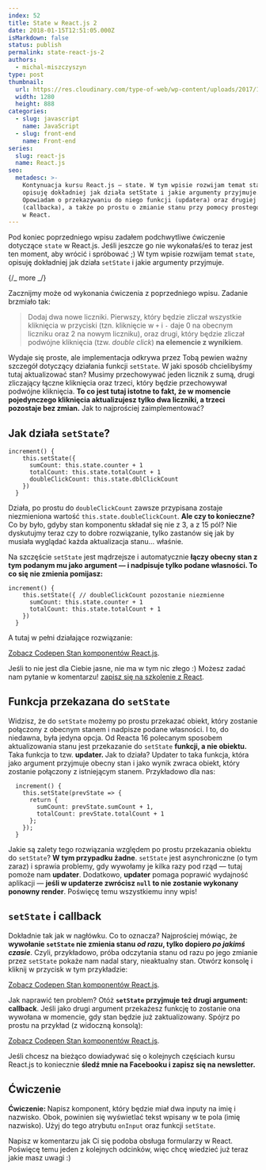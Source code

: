 ```yaml
---
index: 52
title: State w React.js 2
date: 2018-01-15T12:51:05.000Z
isMarkdown: false
status: publish
permalink: state-react-js-2
authors:
  - michal-miszczyszyn
type: post
thumbnail:
  url: https://res.cloudinary.com/type-of-web/wp-content/uploads/2017/11/pexels-photo-137141.jpeg
  width: 1280
  height: 888
categories:
  - slug: javascript
    name: JavaScript
  - slug: front-end
    name: Front-end
series:
  slug: react-js
  name: React.js
seo:
  metadesc: >-
    Kontynuacja kursu React.js — state. W tym wpisie rozwijam temat state,
    opisuję dokładniej jak działa setState i jakie argumenty przyjmuje.
    Opowiadam o przekazywaniu do niego funkcji (updatera) oraz drugiej funkcji
    (callbacka), a także po prostu o zmianie stanu przy pomocy prostego obiektu
    w React.
---
```


Pod koniec poprzedniego wpisu zadałem podchwytliwe ćwiczenie dotyczące <code>state</code> w React.js. Jeśli jeszcze go nie wykonałaś/eś to teraz jest ten moment, aby wrócić i spróbować ;) W tym wpisie rozwijam temat <code>state</code>, opisuję dokładniej jak działa <code>setState</code> i jakie argumenty przyjmuje.

{/_ more _/}

Zacznijmy może od wykonania ćwiczenia z poprzedniego wpisu. Zadanie brzmiało tak:

<blockquote>Dodaj dwa nowe liczniki. Pierwszy, który będzie zliczał wszystkie kliknięcia w przyciski (tzn. kliknięcie w <code>+</code> i <code>-</code> daje 0 na obecnym liczniku oraz 2 na nowym liczniku), oraz drugi, który będzie zliczał podwójne kliknięcia (tzw. <em>double click</em>) <strong>na elemencie z wynikiem</strong>.</blockquote>

Wydaje się proste, ale implementacja odkrywa przez Tobą pewien ważny szczegół dotyczący działania funkcji <code>setState</code>. W jaki sposób chcielibyśmy tutaj aktualizować stan? Musimy przechowywać jeden licznik z sumą, drugi zliczający łączne kliknięcia oraz trzeci, który będzie przechowywał podwójne kliknięcia. <strong>To co jest tutaj istotne to fakt, że w momencie pojedynczego kliknięcia aktualizujesz tylko dwa liczniki, a trzeci pozostaje bez zmian.</strong> Jak to najprościej zaimplementować?

<h2>Jak działa <code>setState</code>?</h2>

<pre class="language-javascript"><code>increment() {
    this.setState({
      sumCount: this.state.counter + 1
      totalCount: this.state.totalCount + 1
      doubleClickCount: this.state.dblClickCount
    })
  }</code></pre>

Działa, po prostu do <code>doubleClickCount</code> zawsze przypisana zostaje niezmieniona wartość <code>this.state.doubleClickCount</code>. <strong>Ale czy to konieczne?</strong> Co by było, gdyby stan komponentu składał się nie z 3, a z 15 pól? Nie dyskutujmy teraz czy to dobre rozwiązanie, tylko zastanów się jak by musiała wyglądać każda aktualizacja stanu… właśnie.

Na szczęście <code>setState</code> jest mądrzejsze i automatycznie <strong>łączy obecny stan z tym podanym mu jako argument — i nadpisuje tylko podane własności. To co się nie zmienia pomijasz:</strong>

<pre class="language-javascript"><code>increment() {
    this.setState({ // doubleClickCount pozostanie niezmienne
      sumCount: this.state.counter + 1
      totalCount: this.state.totalCount + 1
    })
  }</code></pre>

A tutaj w pełni działające rozwiązanie:

<CodepenWidget height="265" themeId="0" slugHash="eevevJ" defaultTab="js,result" user="mmiszy" embedVersion="2" penTitle="Stan komponentów React.js">
<a href="http://codepen.io/mmiszy/pen/eevevJ/">Zobacz Codepen Stan komponentów React.js</a>.
</CodepenWidget>

Jeśli to nie jest dla Ciebie jasne, nie ma w tym nic złego :) Możesz zadać nam pytanie w komentarzu! <a href="https://szkolenia.typeofweb.com/" target="_blank">zapisz się na szkolenie z React</a>.

<h2 data-height="265" data-theme-id="0" data-slug-hash="eevevJ" data-default-tab="js,result" data-user="mmiszy" data-embed-version="2" data-pen-title="Stan komponentów React.js">Funkcja przekazana do <code>setState</code></h2>

Widzisz, że do <code>setState</code> możemy po prostu przekazać obiekt, który zostanie połączony z obecnym stanem i nadpisze podane własności. I to, do niedawna, była jedyna opcja. Od Reacta 16 polecanym sposobem aktualizowania stanu jest przekazanie do <code>setState</code> <strong>funkcji, a nie obiektu.</strong> Taka funkcja to tzw. <strong>updater. </strong>Jak to działa? Updater to taka funkcja, która jako argument przyjmuje obecny stan i jako wynik zwraca obiekt, który zostanie połączony z istniejącym stanem. Przykładowo dla nas:

<pre class="language-javascript"><code>  increment() {
    this.setState(prevState =&gt; {
      return {
        sumCount: prevState.sumCount + 1,
        totalCount: prevState.totalCount + 1
      };
    });
  }</code></pre>

Jakie są zalety tego rozwiązania względem po prostu przekazania obiektu do <code>setState</code>? <strong>W tym przypadku żadne</strong>. <code>setState</code> jest asynchroniczne (o tym zaraz) i sprawia problemy, gdy wywołamy je kilka razy pod rząd — tutaj pomoże nam <strong>updater</strong>. Dodatkowo, <strong>updater</strong> pomaga poprawić wydajność aplikacji — <strong>jeśli w updaterze zwrócisz <code>null</code> to nie zostanie wykonany ponowny render</strong>. Poświęcę temu wszystkiemu inny wpis!

<h2><code>setState</code> i callback</h2>

Dokładnie tak jak w nagłówku. Co to oznacza? Najprościej mówiąc, że <strong>wywołanie <code>setState</code> nie zmienia stanu <em>od razu</em>, tylko dopiero <em>po jakimś czasie</em></strong>. Czyli, przykładowo, próba odczytania stanu od razu po jego zmianie przez <code>setState</code> pokaże nam nadal stary, nieaktualny stan. Otwórz konsolę i kliknij w przycisk w tym przykładzie:

<CodepenWidget height="200" themeId="0" slugHash="KyWZby" defaultTab="result,js" user="mmiszy" embedVersion="2" penTitle="Stan komponentów React.js">
<a href="http://codepen.io/mmiszy/pen/KyWZby/">Zobacz Codepen Stan komponentów React.js</a>.
</CodepenWidget>

Jak naprawić ten problem? Otóż <strong><code>setState</code> przyjmuje też drugi argument: callback</strong>. Jeśli jako drugi argument przekażesz funkcję to zostanie ona wywołana w momencie, gdy stan będzie już zaktualizowany. Spójrz po prostu na przykład (z widoczną konsolą):

<CodepenWidget height="200" themeId="0" slugHash="ZaerWq" defaultTab="js,result" user="mmiszy" embedVersion="2" penTitle="Stan komponentów React.js">
<a href="http://codepen.io/mmiszy/pen/ZaerWq/">Zobacz Codepen Stan komponentów React.js</a>.
</CodepenWidget>

Jeśli chcesz na bieżąco dowiadywać się o kolejnych częściach kursu React.js to koniecznie <strong>śledź mnie na Facebooku i zapisz się na newsletter.</strong>

<NewsletterForm />

<FacebookPageWidget />

<h2>Ćwiczenie</h2>

<strong>Ćwiczenie: </strong>Napisz komponent, który będzie miał dwa inputy na imię i nazwisko. Obok, powinien się wyświetlać tekst wpisany w te pola (imię nazwisko). Użyj do tego atrybutu <code>onInput</code> oraz funkcji <code>setState</code>.

Napisz w komentarzu jak Ci się podoba obsługa formularzy w React. Poświęcę temu jeden z kolejnych odcinków, więc chcę wiedzieć już teraz jakie masz uwagi :)
